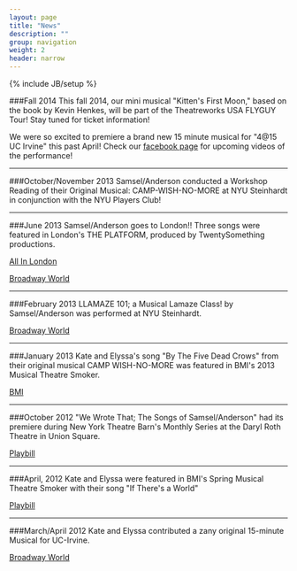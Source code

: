 ```yaml
---
layout: page
title: "News"
description: ""
group: navigation
weight: 2
header: narrow
---
```

{% include JB/setup %}

###Fall 2014
This fall 2014, our mini musical "Kitten's First Moon," based on the book by Kevin Henkes, will be part of the Theatreworks USA FLYGUY Tour! Stay tuned for ticket information!

We were so excited to premiere a brand new 15 minute musical for "4@15 UC Irvine" this past April! Check our [facebook page](https://www.facebook.com/SamselAnderson) for upcoming videos of the performance!

***

###October/November 2013
Samsel/Anderson conducted a Workshop Reading of their Original Musical: CAMP-WISH-NO-MORE at NYU Steinhardt in conjunction with the NYU Players Club!

***

###June 2013
Samsel/Anderson goes to London!! Three songs were featured in London's THE PLATFORM, produced by TwentySomething productions.

[All In London](http://www.allinlondon.co.uk/whats-on.php?event=106396)

[Broadway World](http://westend.broadwayworld.com/article/SMASH-Composer-Drew-Gasparini-and-Twentysomething-to-Kick-Off-PLATFORM-LDN-Concert-Series-June-9-20130529)

***

###February 2013
LLAMAZE 101; a Musical Lamaze Class! by Samsel/Anderson was performed at NYU Steinhardt.

[Broadway World](http://broadwayworld.com/article/NYU-Steinhardts-415-Four-New-Fifteen-Minute-Musicals-Set-for-22-3-20130201)

***

###January 2013
Kate and Elyssa's song "By The Five Dead Crows" from their original musical CAMP WISH-NO-MORE was featured in BMI's 2013 Musical Theatre Smoker.

[BMI](http://www.bmi.com/photos/entry/559685)

***

###October 2012
"We Wrote That; The Songs of Samsel/Anderson" had its premiere during New York Theatre Barn's Monthly Series at the Daryl Roth Theatre in Union Square. 

[Playbill](http://www.playbill.com/news/article/171025-NYTB-Concert-to-Showcase-Songs-by-Elyssa-Samsel-Kate-Anderson-Julian-Blackmore-and-More)

***

###April, 2012
Kate and Elyssa were featured in BMI's Spring Musical Theatre Smoker with their song "If There's a World" 

[Playbill](http://www.playbill.com/news/article/165262-Amy-Justman-Donna-Vivino-Jason-Patrick-Sands-and-More-Will-Perform-at-BMIs-Smoker-Showcase)

***

###March/April 2012
Kate and Elyssa contributed a zany original 15-minute Musical for UC-Irvine.

[Broadway World](http://broadwayworld.com/article/415-4-NEW-15-MINUTE-MUSICALS-Set-for-Friday-Show-Include-WHO-WANTS-TO-BE-ADOPTED-Irving-CA-20120417)
